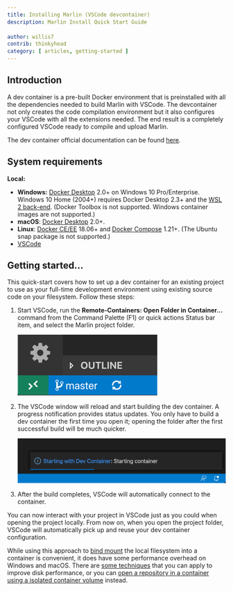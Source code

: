 ```yaml
---
title: Installing Marlin (VSCode devcontainer)
description: Marlin Install Quick Start Guide

author: willis7
contrib: thinkyhead
category: [ articles, getting-started ]
---
```


## Introduction

A dev container is a pre-built Docker environment that is preinstalled with all the dependencies needed to build Marlin with VSCode. The devcontainer not only creates the code compilation environment but it also configures your VSCode with all the extensions needed. The end result is a completely configured VSCode ready to compile and upload Marlin.

The dev container official documentation can be found [here](//code.visualstudio.com/docs/remote/containers).

## System requirements

**Local:**

- **Windows:** [Docker Desktop](//www.docker.com/products/docker-desktop) 2.0+ on Windows 10 Pro/Enterprise. Windows 10 Home (2004+) requires Docker Desktop 2.3+ and the [WSL 2 back-end](//aka.ms/vscode-remote/containers/docker-wsl2). (Docker Toolbox is not supported. Windows container images are not supported.)
- **macOS**: [Docker Desktop](//www.docker.com/products/docker-desktop) 2.0+.
- **Linux**: [Docker CE/EE](//docs.docker.com/install/#supported-platforms) 18.06+ and [Docker Compose](//docs.docker.com/compose/install) 1.21+. (The Ubuntu snap package is not supported.)
- [VSCode](//code.visualstudio.com/docs/setup/setup-overview)

## Getting started...

This quick-start covers how to set up a dev container for an existing project to use as your full-time development environment using existing source code on your filesystem. Follow these steps:

1. Start VSCode, run the **Remote-Containers: Open Folder in Container...** command from the Command Palette (F1) or quick actions Status bar item, and select the Marlin project folder.

    ![Quick actions Status bar item](/assets/images/basics/install_platformio_vscode/remote-dev-status-bar.png)

2. The VSCode window will reload and start building the dev container. A progress notification provides status updates. You only have to build a dev container the first time you open it; opening the folder after the first successful build will be much quicker.

    ![Dev Container Progress Notification](/assets/images/basics/install_platformio_vscode/dev-container-progress.png)

3. After the build completes, VSCode will automatically connect to the container.

You can now interact with your project in VSCode just as you could when opening the project locally. From now on, when you open the project folder, VSCode will automatically pick up and reuse your dev container configuration.

While using this approach to [bind mount](//docs.docker.com/storage/bind-mounts/) the local filesystem into a container is convenient, it does have some performance overhead on Windows and macOS. There are [some techniques](//code.visualstudio.com/remote/advancedcontainers/improve-performance) that you can apply to improve disk performance, or you can [open a repository in a container using a isolated container volume](//code.visualstudio.com/docs/remote/containers#_quick-start-open-a-git-repository-or-github-pr-in-an-isolated-container-volume) instead.

